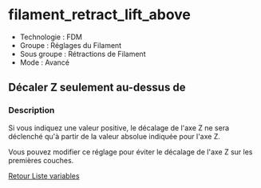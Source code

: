 # filament_retract_lift_above

* Technologie : FDM
* Groupe : Réglages du Filament
* Sous groupe : Rétractions de Filament
* Mode : Avancé

## Décaler Z seulement au-dessus de 

### Description

Si vous indiquez une valeur positive, le décalage de l'axe Z ne sera déclenché qu'à partir de la valeur absolue indiquée pour l'axe Z.

Vous pouvez modifier ce réglage pour éviter le décalage de l'axe Z sur les premières couches.


[Retour Liste variables](variable_list.md)